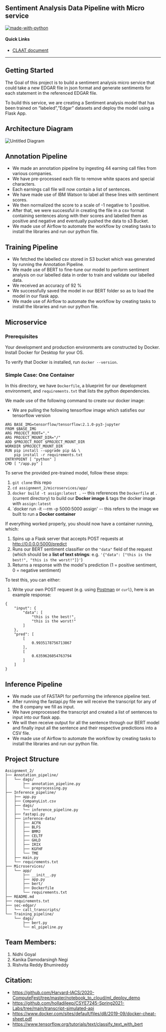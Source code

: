 ## Sentiment Analysis Data Pipeline with Micro service

[![made-with-python](https://img.shields.io/badge/Made%20with-Python-1f425f.svg)](https://www.python.org/)


#### Quick Links

- [CLAAT document](https://codelabs-preview.appspot.com/?file_id=144roiAJiPBYUafr9KmRLWfGBjUZ6QQAoOFBrQ3PYJn4#0)


---
## Getting Started
The Goal of this project is to build a sentiment analysis micro service that could take a new EDGAR file in json format and generate sentiments for each statement in the referenced EDGAR file.

To build this service, we are creating  a Sentiment analysis model that has been trained on “labeled”,“Edgar” datasets and deploy the model using a Flask App. 

## Architecture Diagram

![Untitled Diagram](https://user-images.githubusercontent.com/56357740/112658142-81f43280-8e29-11eb-964f-ca848c57d682.png)

## Annotation Pipeline

- We made an annotation pipeline by ingesting 44 earning call files from various companies.
- We have pre-processed each file to remove white spaces and special characters. 
- Each earnings call file will now contain a list of sentences.
- We have made use of IBM Watson to label all these lines with sentiment scores. 
- We then normalized the score to a scale of -1 negative to 1 positive.
- After that, we were successful in creating the file in a csv format containing sentences along with their scores and labelled them as positive and negative and eventually pushed the data to s3 Bucket.
- We made use of Airflow to automate the workflow by creating tasks to install the libraries and run our python file.


## Training Pipeline

- We fetched the labelled csv stored in S3 bucket which was generated by running the Annotation Pipeline.
- We made use of  BERT to fine-tune our model to perform sentiment analysis on our labelled data in order to train and validate our labelled data.
- We received an accuracy of 92 % 
- We successfully saved the model in our BERT folder so as to load the model in our flask app.
- We made use of Airflow to automate the workflow by creating tasks to install the libraries and run our python file.


## Microservice

### Prerequisites
Your development and production environments are constructed by Docker. Install Docker for Desktop for your OS.

To verify that Docker is installed, run `docker --version`.

### Simple Case: One Container
In this directory, we have `Dockerfile`, a blueprint for our development environment, and `requirements.txt` that lists the python dependencies.


We made use of the following command to create our docker image:

- We are pulling the following tensorflow image which satisfies our tensorflow version
```
ARG BASE_IMG=tensorflow/tensorflow:2.1.0-py3-jupyter
FROM $BASE_IMG
ARG PROJECT_ROOT="."
ARG PROJECT_MOUNT_DIR="/"
ADD $PROJECT_ROOT $PROJECT_MOUNT_DIR
WORKDIR $PROJECT_MOUNT_DIR
RUN pip install --upgrade pip && \
    pip install -r requirements.txt
ENTRYPOINT [ "python" ]
CMD [ "/app.py" ]
```

To serve the provided pre-trained model, follow these steps:
1. `git clone` this repo
2. `cd assignment_2/microservices/app/`
3. `docker build -t assign:latest .` -- this references the `Dockerfile` at `.` (current directory) to build our **Docker image** & tags the docker image with `assign:latest`
4. `docker run -it --rm -p 5000:5000 assign' -- this refers to the image we built to run a **Docker container**

If everything worked properly, you should now have a container running, which:
1. Spins up a Flask server that accepts POST requests at http://0.0.0.0:5000/predict
2. Runs our BERT sentiment classifier on the `"data"` field of the request (which should be a **list of text strings**: e.g. `'{"data": ["this is the best!", "this is the worst!"]}'`)
3. Returns a response with the model's prediction (1 = positive sentiment, 0 = negative sentiment)

To test this, you can either:

1. Write your own POST request (e.g. using [Postman](https://www.getpostman.com/) or `curl`), here is an example response:

```
{
    "input": {
        "data": [
            "this is the best!",
            "this is the worst!"
        ]
    },
    "pred": [
        [
            0.9935178756713867
        ],
        [
            0.6359626054763794
        ]
    ]
}
```



## Inference Pipeline

- We made use of FASTAPI for performing the inference pipeline test.
- After running the fastapi.py file we will receive the transcript for any of the 8 company we fill as input.
- We have preprocessed the transcript and created a list of sentences to input into our flask app.
- We will then receive output for all the sentence through our BERT model and finally input all the sentence and their respective predictions into a CSV file.
- We made use of Airflow to automate the workflow by creating tasks to install the libraries and run our python file.

## Project Structure
```
Assignment_2/
├── Annotation_pipeline/
│   └── dags/
│       ├── annotation_pipeline.py
│       └── preprocessing.py
├── Inference_pipeline/
│   ├── app.py
│   ├── CompanyList.csv
│   ├── dags/
│   │   └── inference_pipeline.py
│   ├── fastapi.py
│   ├── inference-data/
│   │   ├── ACFN
│   │   ├── BLFS
│   │   ├── BMMJ
│   │   ├── CELTF
│   │   ├── GHLD
│   │   ├── IRIX
│   │   ├── KGFHF
│   │   └── TME
│   ├── main.py
│   └── requirements.txt
├── Microservices/
│   └── app/
│       ├── __init__.py
│       ├── app.py
│       ├── bert/
│       ├── Dockerfile
│       └── requirements.txt
├── README.md
├── requirements.txt
├── sec-edgar/
│   └── call_transcripts/
└── Training_pipeline/
    └── dags/
        ├── bert.py
        └── ml_pipeline.py
```
## Team Members:

1. Nidhi Goyal
2. Kanika Damodarsingh Negi
3. Rishvita Reddy Bhumireddy


## Citation:

- https://github.com/Harvard-IACS/2020-ComputeFest/tree/master/notebook_to_cloud/ml_deploy_demo
- https://github.com/holladileep/CSYE7245-Spring2021-Labs/tree/main/transcript-simulated-api
- https://www.docker.com/sites/default/files/d8/2019-09/docker-cheat-sheet.pdf
- https://www.tensorflow.org/tutorials/text/classify_text_with_bert

